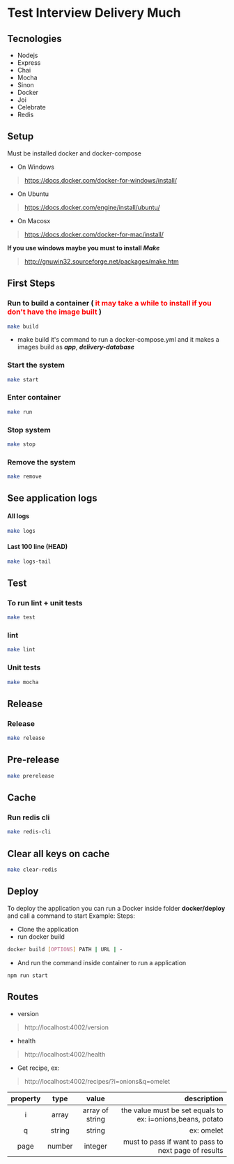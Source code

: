 # Test Interview Delivery Much

## Tecnologies
 - Nodejs
 - Express
 - Chai
 - Mocha
 - Sinon
 - Docker
 - Joi
 - Celebrate
 - Redis

## Setup
Must be installed docker and docker-compose

  - On Windows
> https://docs.docker.com/docker-for-windows/install/
  - On Ubuntu
> https://docs.docker.com/engine/install/ubuntu/
  - On Macosx
> https://docs.docker.com/docker-for-mac/install/

 **If you use windows maybe you must to install _Make_**
> http://gnuwin32.sourceforge.net/packages/make.htm


## First Steps
### Run to build a container (<span style="color:red"> it may take a while to install if you don't have the image built </span>)
```bash
make build
```
- make build it's command to run a docker-compose.yml and it makes a images build as **_app_**, **_delivery-database_**

### Start the system
```bash
make start
```
### Enter container 
```bash
make run
```
### Stop system
```bash
make stop
```
### Remove the system
```bash
make remove
```

## See application logs

#### All logs
```bash
make logs
```

#### Last 100 line (HEAD)
```bash
make logs-tail
```

## Test

### To run lint + unit tests
```bash
make test
```

### lint
```bash
make lint
```

### Unit tests
```bash
make mocha
```
## Release

### Release
```bash
make release
```
## Pre-release
```bash
make prerelease

```

## Cache

### Run redis cli
```bash
make redis-cli
```
## Clear all keys on cache
```bash
make clear-redis

```


## Deploy
To deploy the application you can run a Docker inside folder
**docker/deploy** and call a command to start
Example:
 Steps:
  - Clone the application
  - run docker build
```bash
docker build [OPTIONS] PATH | URL | -
```
 - And run the command inside container to run a application
```
npm run start
```

## Routes
 - version
> http://localhost:4002/version
 - health
> http://localhost:4002/health
 - Get recipe, ex:
> http://localhost:4002/recipes/?i=onions&q=omelet

|property|type|value|description|
|:--------:|:----:|:-----:|-----------:|
| i | array| array of string | the value must be set equals to ex: i=onions,beans, potato|
| q | string| string | ex: omelet|
| page | number | integer | must to pass if want to pass to next page of results|
